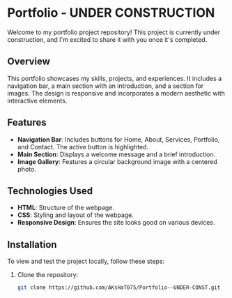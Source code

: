 # Portfolio - UNDER CONSTRUCTION

Welcome to my portfolio project repository! This project is currently under construction, and I'm excited to share it with you once it's completed.

## Overview

This portfolio showcases my skills, projects, and experiences. It includes a navigation bar, a main section with an introduction, and a section for images. The design is responsive and incorporates a modern aesthetic with interactive elements.

## Features

- **Navigation Bar**: Includes buttons for Home, About, Services, Portfolio, and Contact. The active button is highlighted.
- **Main Section**: Displays a welcome message and a brief introduction.
- **Image Gallery**: Features a circular background image with a centered photo.

## Technologies Used

- **HTML**: Structure of the webpage.
- **CSS**: Styling and layout of the webpage.
- **Responsive Design**: Ensures the site looks good on various devices.

## Installation

To view and test the project locally, follow these steps:

1. Clone the repository:
   ```bash
   git clone https://github.com/AKsHaT075/Portfolio--UNDER-CONST.git
